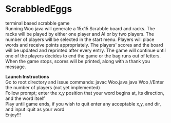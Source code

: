 # ScrabbledEggs
terminal based scrabble game </br>
Running Woo.java will generate a 15x15 Scrabble board and racks. The racks will be played by either one player and AI or by two players. The number of players will be selected in the start menu. Players will place words and receive points appropriately. The players' scores and the board will be updated and reprinted after every entry. The game will continue until one of the players decides to end the game or the bag runs out of letters. When the game stops, scores will be printed, along with a thank you message.

**Launch Instructions** </br>
Go to root directory and issue commands:
javac Woo.java
java Woo
//Enter the number of players (not yet implemented)</br>
Follow prompt; enter the x,y position that your word begins at, its direction, and the word itself</br>
Play until game ends, if you wish to quit enter any acceptable x,y, and dir, and input iquit as your word</br>
Enjoy!!!
